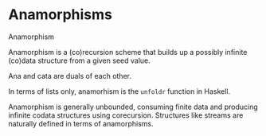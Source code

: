 # Anamorphisms

Anamorphism


Anamorphism is a (co)recursion scheme that builds up a possibly infinite (co)data structure from a given seed value.

Ana and cata are duals of each other. 

In terms of lists only, anamorhism is the `unfoldr` function in Haskell. 

Anamorphism is generally unbounded, consuming finite data and producing infinite codata structures using corecursion. Structures like streams are naturally defined in terms of anamorphisms.

